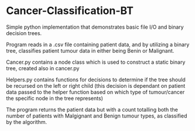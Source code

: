 # Cancer-Classification-BT

Simple python implementation that demonstrates basic file I/O and binary decision trees.

Program reads in a .csv file containing patient data, and by utilizing a binary tree, classifies patient tumour data in either being Benin or Malignant.

Cancer.py contains a node class which is used to construct a static binary tree, created also in cancer.py

Helpers.py contains functions for decisions to determine if the tree should be recursed on the left or right child (this decision is dependant on patient data passed to the helper function based on which type of tumour/cancer the specific node in the tree represents)

The program returns the patient data but with a count totalling both the number of patients with Malgignant and Benign tumour types, as classified by the algorithm.
